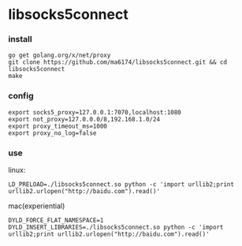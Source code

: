 # libsocks5connect

### install

```
go get golang.org/x/net/proxy
git clone https://github.com/ma6174/libsocks5connect.git && cd libsocks5connect
make
```

### config

```
export socks5_proxy=127.0.0.1:7070,localhost:1080
export not_proxy=127.0.0.0/8,192.168.1.0/24
export proxy_timeout_ms=1000
export proxy_no_log=false
```

### use

linux:

```
LD_PRELOAD=./libsocks5connect.so python -c 'import urllib2;print urllib2.urlopen("http://baidu.com").read()'
```

mac(experiential)

```
DYLD_FORCE_FLAT_NAMESPACE=1 DYLD_INSERT_LIBRARIES=./libsocks5connect.so python -c 'import urllib2;print urllib2.urlopen("http://baidu.com").read()'
```
